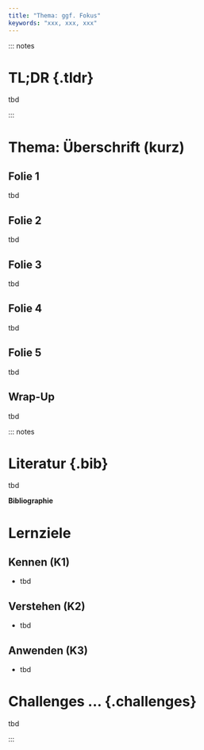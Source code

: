 ```yaml
---
title: "Thema: ggf. Fokus"
keywords: "xxx, xxx, xxx"
---
```






::: notes
# TL;DR {.tldr}

<!-- Kurze Zusammenfassung der Sitzung -->

tbd


<div id="screencast">
<!-- Video einbetten:
- Medienportal: Einstellung "Nicht gelistet" beim Hochladen (Zugriff auch für "Anonyme Besucher")
- Medienportal: Meine Medien > Video > Share
    - Einstellung: Share > Andere > Responsive
    - String mit `<iframe ...></iframe>` hier reinkopieren
- Ersetze `<iframe` durch `<iframe data-external="1"` (sonst wird das Video selbst eingebettet)
-->
</div>
:::





# Thema: Überschrift (kurz)

<!-- 20 Minuten: 5+1 Folien (3 Min/Folie) -->

<!-- Für Screencasts 15..20 Minuten anpeilen, max. 30 Minuten (10 Folien) -->


## Folie 1

tbd


## Folie 2

tbd


## Folie 3

tbd


## Folie 4

tbd


## Folie 5

tbd


## Wrap-Up

<!-- Zusammenfassung in Screencast -->

tbd





::: notes
# Literatur {.bib}

<!-- aus .bib zitieren: `@bibtexkey` plus Seite/Kapitel; ansonsten URL o.ä. -->

tbd

**Bibliographie**

<div id="refs" class="references">
<!-- XXX Platzhalter für Literaturliste (References/Bibliography) -->
</div>



# Lernziele

## Kennen (K1)

*   tbd

## Verstehen (K2)

*   tbd

## Anwenden (K3)

*   tbd



# Challenges ... {.challenges}

<!-- ggf. mit H2 einzelne größere Aufgaben trennen (`## ...`) -->

tbd

:::

